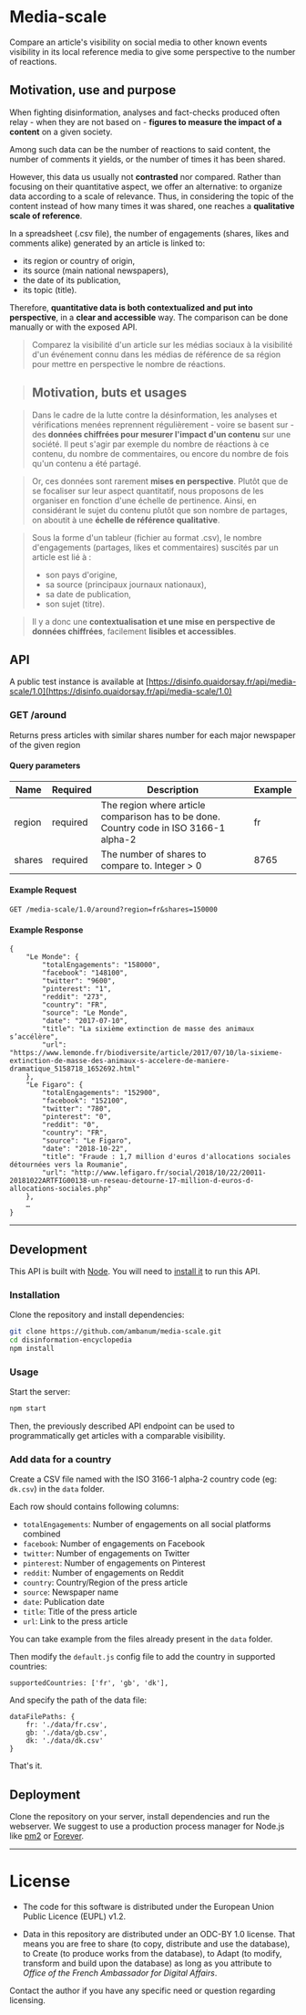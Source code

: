 # Media-scale

Compare an article's visibility on social media to other known events visibility in its local reference media to give some perspective to the number of reactions.

## Motivation, use and purpose

When fighting disinformation, analyses and fact-checks produced often relay - when they are not based on - **figures to measure the impact of a content** on a given society.

Among such data can be the number of reactions to said content, the number of comments it yields, or the number of times it has been shared.

However, this data us usually not **contrasted** nor compared. Rather than focusing on their quantitative aspect, we offer an alternative: to organize data according to a scale of relevance. Thus, in considering the topic of the content instead of how many times it was shared, one reaches a **qualitative scale of reference**.

In a spreadsheet (.csv file), the number of engagements (shares, likes and comments alike) generated by an article is linked to:
- its region or country of origin,
- its source (main national newspapers),
- the date of its publication,
- its topic (title).

Therefore, **quantitative data is both contextualized and put into perspective**, in a **clear and accessible** way.
The comparison can be done manually or with the exposed API.

> Comparez la visibilité d'un article sur les médias sociaux à la visibilité d'un événement connu dans les médias de référence de sa région pour mettre en perspective le nombre de réactions.

> ## Motivation, buts et usages

> Dans le cadre de la lutte contre la désinformation, les analyses et vérifications menées reprennent régulièrement - voire se basent sur - des **données chiffrées pour mesurer l'impact d'un contenu** sur une société. Il peut s'agir par exemple du nombre de réactions à ce contenu, du nombre de commentaires, ou encore du nombre de fois qu'un contenu a été partagé.

> Or, ces données sont rarement **mises en perspective**. Plutôt que de se focaliser sur leur aspect quantitatif, nous proposons de les organiser en fonction d'une échelle de pertinence. Ainsi, en considérant le sujet du contenu plutôt que son nombre de partages, on aboutit à une **échelle de référence qualitative**.

> Sous la forme d'un tableur (fichier au format .csv), le nombre d'engagements (partages, likes et commentaires) suscités par un article est lié à :
> - son pays d'origine,
> - sa source (principaux journaux nationaux),
> - sa date de publication,
> - son sujet (titre).

> Il y a donc une **contextualisation et une mise en perspective de données chiffrées**, facilement **lisibles et accessibles**.

## API

A public test instance is available at [https://disinfo.quaidorsay.fr/api/media-scale/1.0](https://disinfo.quaidorsay.fr/api/media-scale/1.0)

### GET /around

Returns press articles with similar shares number for each major newspaper of the given region

#### Query parameters

| Name  | Required | Description | Example |
| ----- | -------- | ----------- | ------- |
| region | required | The region where article comparison has to be done. Country code in ISO 3166-1 alpha-2 | fr |
| shares | required | The number of shares to compare to. Integer > 0 | 8765 |

#### Example Request

	GET /media-scale/1.0/around?region=fr&shares=150000

#### Example Response

```
{
	"Le Monde": {
		"totalEngagements": "158000",
		"facebook": "148100",
		"twitter": "9600",
		"pinterest": "1",
		"reddit": "273",
		"country": "FR",
		"source": "Le Monde",
		"date": "2017-07-10",
		"title": "La sixième extinction de masse des animaux s’accélère",
		"url": "https://www.lemonde.fr/biodiversite/article/2017/07/10/la-sixieme-extinction-de-masse-des-animaux-s-accelere-de-maniere-dramatique_5158718_1652692.html"
	},
	"Le Figaro": {
		"totalEngagements": "152900",
		"facebook": "152100",
		"twitter": "780",
		"pinterest": "0",
		"reddit": "0",
		"country": "FR",
		"source": "Le Figaro",
		"date": "2018-10-22",
		"title": "Fraude : 1,7 million d'euros d'allocations sociales détournées vers la Roumanie",
		"url": "http://www.lefigaro.fr/social/2018/10/22/20011-20181022ARTFIG00138-un-reseau-detourne-17-million-d-euros-d-allocations-sociales.php"
	},
	…
}
```

- - -

## Development

This API is built with [Node](https://nodejs.org/en/). You will need to [install it](https://nodejs.org/en/download/) to run this API.

### Installation

Clone the repository and install dependencies:

```sh
git clone https://github.com/ambanum/media-scale.git
cd disinformation-encyclopedia
npm install
```

### Usage

Start the server:

```sh
npm start
```

Then, the previously described API endpoint can be used to programmatically get articles with a comparable visibility.

### Add data for a country

Create a CSV file named with the ISO 3166-1 alpha-2 country code (eg: `dk.csv`) in the `data` folder.

Each row should contains following columns:
- `totalEngagements`: Number of engagements on all social platforms combined
- `facebook`: Number of engagements on Facebook
- `twitter`: Number of engagements on Twitter
- `pinterest`: Number of engagements on Pinterest
- `reddit`: Number of engagements on Reddit
- `country`: Country/Region of the press article
- `source`: Newspaper name
- `date`: Publication date
- `title`: Title of the press article
- `url`: Link to the press article

You can take example from the files already present in the `data` folder.

Then modify the `default.js` config file to add the country in supported countries:

```
supportedCountries: ['fr', 'gb', 'dk'],
```

And specify the path of the data file:

```
dataFilePaths: {
	fr: './data/fr.csv',
	gb: './data/gb.csv',
	dk: './data/dk.csv'
}
```

That's it.

## Deployment

Clone the repository on your server, install dependencies and run the webserver.
We suggest to use a production process manager for Node.js like [pm2](https://github.com/Unitech/pm2) or [Forever](https://github.com/foreversd/forever#readme).

- - -

# License

- The code for this software is distributed under the European Union Public Licence (EUPL) v1.2.

- Data in this repository are distributed under an ODC-BY 1.0 license. That means you are free to share (to copy, distribute and use the database), to Create (to produce works from the database), to Adapt (to modify, transform and build upon the database) as long as you attribute to *Office of the French Ambassador for Digital Affairs*.

Contact the author if you have any specific need or question regarding licensing.
